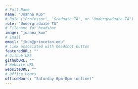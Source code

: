 ```yaml
---
# Full Name
name: "Joanna Kuo"
# Role ("Professor", "Graduate TA", or "Undergraduate TA")
role: "Undergraduate TA"
# Filename for headshot
image: "joanna_kuo"
# Email
email: "jkuo@princeton.edu"
# Link associated with headshot button
featuredURL: ""
# Github URL
githubURL: ""
# Website URL
websiteURL: ""
# Office Hours
officeHours: "Saturday 6pm-8pm (online)"
---
```

